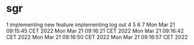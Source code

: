 # sgr
1
implementing new feature
implementing log out
4
5
6
7
Mon Mar 21 09:15:45 CET 2022
Mon Mar 21 09:16:21 CET 2022
Mon Mar 21 09:16:42 CET 2022
Mon Mar 21 09:16:50 CET 2022
Mon Mar 21 09:16:57 CET 2022

